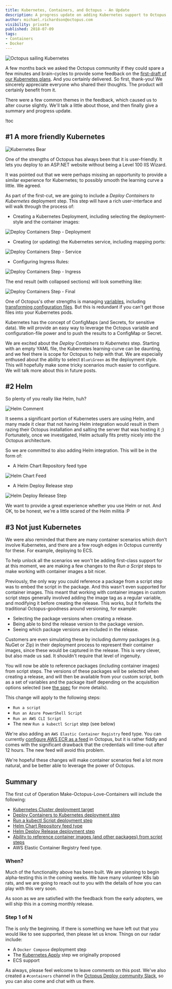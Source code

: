 ```yaml
---
title: Kubernetes, Containers, and Octopus - An Update
description: A progress update on adding Kubernetes support to Octopus  
author: michael.richardson@octopus.com
visibility: private
published: 2018-07-09
tags:
- Containers
- Docker
---
```


![Octopus sailing Kubernetes](blogimage-kubernetes-containers-update.png "width=500")

A few months back we asked the Octopus community if they could spare a few minutes and brain-cycles to provide some feedback on the [first-draft of our Kubernetes plans](https://octopus.com/blog/kubernetes-rfc).  And you certainly delivered.  So first, thank-you!  We sincerely appreciate everyone who shared their thoughts.  The product will certainly benefit from it.

There were a few common themes in the feedback, which caused us to alter course slightly.  We'll talk a little about those, and then finally give a summary and progress update.

!toc

## #1 A more friendly Kubernetes

![Kubernetes Bear](k8s-bear.png)

One of the strengths of Octopus has always been that it is user-friendly.  It lets you deploy to an ASP.NET website without being a Level 100 IIS Wizard.

It was pointed out that we were perhaps missing an opportunity to provide a similar experience for Kubernetes; to possibly smooth the learning curve a little. We agreed.

As part of the first-cut, we are going to include a _Deploy Containers to Kubernetes_ deployment step.  This step will have a rich user-interface and will walk through the process of:  

- Creating a Kubernetes Deployment, including selecting the deployment-style and the container images:

![Deploy Containers Step - Deployment](deploy-containers-deployment.png "width=500")

- Creating (or updating) the Kubernetes service, including mapping ports:

![Deploy Containers Step - Service](deploy-containers-service.png "width=500")

- Configuring Ingress Rules:

![Deploy Containers Step - Ingress](deploy-containers-ingress.png "width=500")

The end result (with collapsed sections) will look something like:

![Deploy Containers Step - Final](k8s-deploy-containers-step.png "width=500")

One of Octopus's other strengths is managing [variables](https://octopus.com/docs/deployment-process/variables), including [transforming configuration files](https://octopus.com/docs/deployment-process/configuration-features).  But this is redundant if you can't get those files into your Kubernetes pods.

Kubernetes has the concept of ConfigMaps (and Secrets, for sensitive data).  We will provide an easy way to leverage the Octopus variable and configuration-file power and to push the results to a ConfigMap or Secret.  

We are excited about the _Deploy Containers to Kubernetes_ step.  Starting with an empty YAML file, the Kubernetes learning-curve can be daunting, and we feel there is scope for Octopus to help with that.
We are especially enthused about the ability to select `Blue\Green` as the deployment style.  This will hopefully make some tricky scenarios much easier to configure.  We will talk more about this in future posts.

## #2 Helm

So plenty of you really like Helm, huh?  

![Helm Comment](helm-comment.png)

It seems a significant portion of Kubernetes users are using Helm, and many made it clear that not having Helm integration would result in them razing their Octopus installation and salting the server that was hosting it ;)  Fortunately, once we investigated, Helm actually fits pretty nicely into the Octopus architecture.

So we are committed to also adding Helm integration. This will be in the form of:

- A Helm Chart Repository feed type

![Helm Chart Feed](helm-chart-repository-feed-type.png "width=500")

- A Helm Deploy Release step

![Helm Deploy Release Step](helm-deploy-release-step.png "width=500")

We want to provide a great experience whether you use Helm or not. And OK, to be honest, we're a little scared of the Helm militia :P   

## #3 Not just Kubernetes

We were also reminded that there are many container scenarios which don't involve Kubernetes, and there are a few rough edges in Octopus currently for these. For example, deploying to ECS.

To help unlock all the scenarios we won't be adding first-class support for at this moment, we are making a few changes to the _Run a Script_ steps to make working with container images a bit nicer.

Previously, the only way you could reference a package from a script step was to embed the script in the package.  And this wasn't even supported for container images. This meant that working with container images in custom script steps generally involved adding the image tag as a regular variable, and modifying it before creating the release. This works, but it forfeits the traditional Octopus-goodness around versioning, for example:
- Selecting the package versions when creating a release.
- Being able to bind the release version to the package version.
- Seeing which package versions are included in the release.

Customers are even simulating these by including dummy packages (e.g. NuGet or Zip) in their deployment process to represent their container images, since these would be captured in the release. This is very clever, but also made us sad. It shouldn't require that level of ingenuity.

You will now be able to reference packages (including container images) from script steps. The versions of these packages will be selected when creating a release, and will then be available from your custom script, both as a set of variables and the package itself depending on the acquisition options selected (see [the spec](https://github.com/OctopusDeploy/Specs/blob/master/Script-Step-Packages/index.md) for more details).

This change will apply to the following steps:
- `Run a script`
- `Run an Azure PowerShell Script`
- `Run an AWS CLI Script`
- The new `Run a kubectl Script` step (see below)

We're also adding an `AWS Elastic Container Registry` feed type.  You can currently [configure AWS ECR as a feed](https://octopus.com/docs/packaging-applications/package-repositories/registries/amazon-ec2-container-services#amazon-ec2-container-service) in Octopus, but it is rather fiddly and comes with the significant drawback that the credentials will time-out after 12 hours.  The new feed will avoid this problem.

We're hopeful these changes will make container scenarios feel a lot more natural, and be better able to leverage the power of Octopus.

## Summary

The first cut of Operation Make-Octopus-Love-Containers will include the following:

- [Kubernetes Cluster deployment target](https://github.com/OctopusDeploy/Specs/blob/master/Kubernetes/index.md#kubernetes-cluster-target)
- [Deploy Containers to Kubernetes deployment step](https://github.com/OctopusDeploy/Specs/blob/master/Kubernetes/index.md#deploy-containers-to-kubernetes-step)
- [Run a kubectl Script deployment step](https://github.com/OctopusDeploy/Specs/blob/master/Kubernetes/index.md#run-a-kubernetes-script-step)
- [Helm Chart Repository feed type](https://github.com/OctopusDeploy/Specs/blob/master/Kubernetes/helm.md#helm-chart-feed)
- [Helm Deploy Release deployment step](https://github.com/OctopusDeploy/Specs/blob/master/Kubernetes/helm.md#helm-deploy-release-step)
- [Ability to reference container images (and other packages) from script steps](https://github.com/OctopusDeploy/Specs/blob/master/Script-Step-Packages/index.md)
- AWS Elastic Container Registry feed type.

### When?

Much of the functionality above has been built. We are planning to begin alpha-testing this in the coming weeks.  We have many volunteer K8s lab rats, and we are going to reach out to you with the details of how you can play with this very soon.  

As soon as we are satisfied with the feedback from the early adopters, we will ship this in a coming monthly release.

### Step 1 of N

The is only the beginning.  If there is something we have left out that you would like to see supported, then please let us know. Things on our radar include:

- A `Docker Compose` deployment step
- The [Kubernetes Apply](https://github.com/OctopusDeploy/Specs/blob/master/Kubernetes/index.md#apply-a-kubernetes-template-step) step we originally proposed
- ECS support

As always, please feel welcome to leave comments on this post. We've also created a `#containers` channel in the [Octopus Deploy community Slack](https://join.slack.com/t/octopususergroup/shared_invite/MjMxOTEzMTE2NjcyLTE1MDM5MTc1MTUtZmVlYjBjMmZhMA
), so you can also come and chat with us there.
